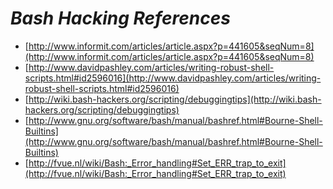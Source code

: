 _Bash Hacking References_
=========

* [http://www.informit.com/articles/article.aspx?p=441605&seqNum=8](http://www.informit.com/articles/article.aspx?p=441605&seqNum=8)
* [http://www.davidpashley.com/articles/writing-robust-shell-scripts.html#id2596016](http://www.davidpashley.com/articles/writing-robust-shell-scripts.html#id2596016)
* [http://wiki.bash-hackers.org/scripting/debuggingtips](http://wiki.bash-hackers.org/scripting/debuggingtips)
* [http://www.gnu.org/software/bash/manual/bashref.html#Bourne-Shell-Builtins](http://www.gnu.org/software/bash/manual/bashref.html#Bourne-Shell-Builtins)
* [http://fvue.nl/wiki/Bash:_Error_handling#Set_ERR_trap_to_exit](http://fvue.nl/wiki/Bash:_Error_handling#Set_ERR_trap_to_exit)